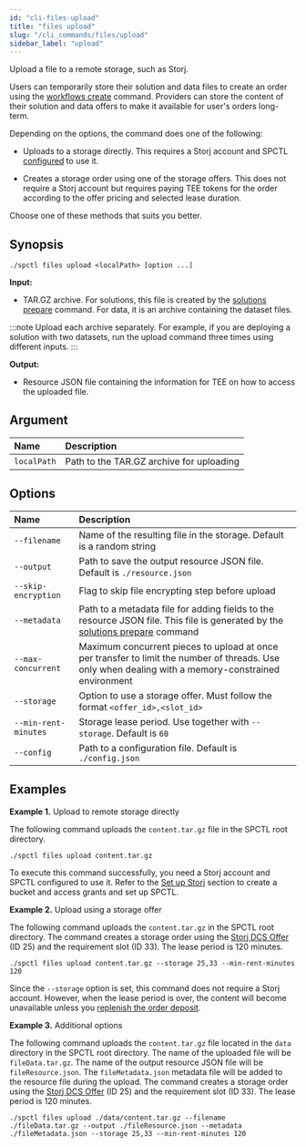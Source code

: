 ```yaml
---
id: "cli-files-upload"
title: "files upload"
slug: "/cli_commands/files/upload"
sidebar_label: "upload"
---
```


Upload a file to a remote storage, such as Storj.

Users can temporarily store their solution and data files to create an order using the [workflows create](/developers/cli_commands/workflows/create) command. Providers can store the content of their solution and data offers to make it available for user's orders long-term.

Depending on the options, the command does one of the following:

- Uploads to a storage directly. This requires a Storj account and SPCTL [configured](/developers/cli_guides/configure#set-up-storj) to use it.

- Creates a storage order using one of the storage offers. This does not require a Storj account but requires paying TEE tokens for the order according to the offer pricing and selected lease duration.

Choose one of these methods that suits you better.

## Synopsis

```
./spctl files upload <localPath> [option ...]
```

**Input:**

- TAR.GZ archive. For solutions, this file is created by the [solutions prepare](/developers/cli_commands/solutions/prepare) command. For data, it is an archive containing the dataset files.

:::note
Upload each archive separately. For example, if you are deploying a solution with two datasets, run the upload command three times using different inputs.
:::

**Output:**

- Resource JSON file containing the information for TEE on how to access the uploaded file.

## Argument

|**Name**| **Description**                |
| :- |:-------------------------------|
|`localPath`| Path to the TAR.GZ archive for uploading |

## Options

| **Name**  | **Description**   |
|:---------------------|:------------------|
| `--filename`         | Name of the resulting file in the storage. Default is a random string   |
| `--output`           | Path to save the output resource JSON file. Default is `./resource.json`                |
| `--skip-encryption`  | Flag to skip file encrypting step before upload   |
| `--metadata`         | Path to a metadata file for adding fields to the resource JSON file. This file is generated by the [solutions prepare](/developers/cli_commands/solutions/prepare) command |
| `--max-concurrent`   | Maximum concurrent pieces to upload at once per transfer to limit the number of threads. Use only when dealing with a memory-constrained environment  |
| `--storage`          | Option to use a storage offer. Must follow the format `<offer_id>,<slot_id>`           |
| `--min-rent-minutes` | Storage lease period. Use together with `--storage`. Default is `60`              |
| `--config`           | Path to a configuration file. Default is `./config.json`            |

## Examples

**Example 1.** Upload to remote storage directly

The following command uploads the `content.tar.gz` file in the SPCTL root directory.

```
./spctl files upload content.tar.gz
```

To execute this command successfully, you need a Storj account and SPCTL configured to use it. Refer to the [Set up Storj](/developers/cli_guides/configure#set-up-storj) section to create a bucket and access grants and set up SPCTL.

**Example 2.** Upload using a storage offer

The following command uploads the `content.tar.gz` in the SPCTL root directory. The command creates a storage order using the [Storj DCS Offer](https://marketplace.superprotocol.com/storage?offer=offerId%3D25&tab=pricing)  (ID 25) and the requirement slot (ID 33). The lease period is 120 minutes.

```
./spctl files upload content.tar.gz --storage 25,33 --min-rent-minutes 120
```

Since the `--storage` option is set, this command does not require a Storj account. However, when the lease period is over, the content will become unavailable unless you [replenish the order deposit](/developers/cli_commands/orders/replenish-deposit).

**Example 3.** Additional options

The following command uploads the `content.tar.gz` file located in the `data` directory in the SPCTL root directory. The name of the uploaded file will be `fileData.tar.gz`. The name of the output resource JSON file will be `fileResource.json`. The `fileMetadata.json` metadata file will be added to the resource file during the upload. The command creates a storage order using the [Storj DCS Offer](https://marketplace.superprotocol.com/storage?offer=offerId%3D25&tab=pricing)  (ID 25) and the requirement slot (ID 33). The lease period is 120 minutes.

```
./spctl files upload ./data/content.tar.gz --filename ./fileData.tar.gz --output ./fileResource.json --metadata ./fileMetadata.json --storage 25,33 --min-rent-minutes 120
```